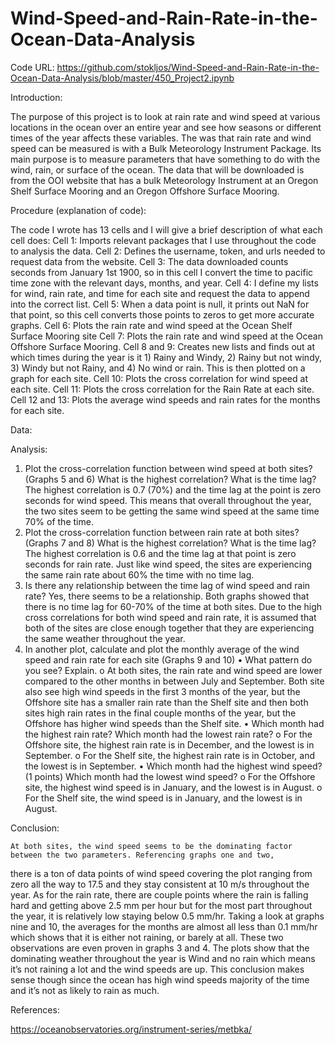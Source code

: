 # Wind-Speed-and-Rain-Rate-in-the-Ocean-Data-Analysis
Code URL: https://github.com/stokljos/Wind-Speed-and-Rain-Rate-in-the-Ocean-Data-Analysis/blob/master/450_Project2.ipynb

Introduction:

The purpose of this project is to look at rain rate and wind speed at various locations in the ocean over an entire year and 
see how seasons or different times of the year affects these variables. The was that rain rate and wind speed can be measured 
is with a Bulk Meteorology Instrument Package. Its main purpose is to measure parameters that have something to do with the wind, 
rain, or surface of the ocean.
The data that will be downloaded is from the OOI website that has a bulk Meteorology Instrument at an Oregon Shelf Surface 
Mooring and an Oregon Offshore Surface Mooring.
  
Procedure (explanation of code):

The code I wrote has 13 cells and I will give a brief description of what each cell does:
Cell 1: Imports relevant packages that I use throughout the code to analysis the data.
Cell 2: Defines the username, token, and urls needed to request data from the website.
Cell 3: The data downloaded counts seconds from January 1st 1900, so in this cell I convert the time to pacific time zone with
the relevant days, months, and year.
Cell 4: I define my lists for wind, rain rate, and time for each site and request the data to append into the correct list.
Cell 5: When a data point is null, it prints out NaN for that point, so this cell converts those points to zeros to get more 
accurate graphs.
Cell 6: Plots the rain rate and wind speed at the Ocean Shelf Surface Mooring site
Cell 7: Plots the rain rate and wind speed at the Ocean Offshore Surface Mooring.
Cell 8 and 9: Creates new lists and finds out at which times during the year is it 1) Rainy and Windy, 2) Rainy but not windy, 
3) Windy but not Rainy, and 4) No wind or rain. This is then plotted on a graph for each site.
Cell 10: Plots the cross correlation for wind speed at each site.
Cell 11: Plots the cross correlation for the Rain Rate at each site.
Cell 12 and 13: Plots the average wind speeds and rain rates for the months for each site.

Data:

Analysis:

1)	Plot the cross-correlation function between wind speed at both sites? (Graphs 5 and 6) What is the highest correlation? 
What is the time lag? 
The highest correlation is 0.7 (70%) and the time lag at the point is zero seconds for wind speed. This means that overall 
throughout the year, the two sites seem to be getting the same wind speed at the same time 70% of the time.
2)	Plot the cross-correlation function between rain rate at both sites? (Graphs 7 and 8) What is the highest correlation? 
What is the time lag?
The highest correlation is 0.6 and the time lag at that point is zero seconds for rain rate. Just like wind speed, 
the sites are experiencing the same rain rate about 60% the time with no time lag. 
3)	Is there any relationship between the time lag of wind speed and rain rate?
Yes, there seems to be a relationship. Both graphs showed that there is no time lag for 60-70% of the time at both sites.
Due to the high cross correlations for both wind speed and rain rate, it is assumed that both of the sites are close enough 
together that they are experiencing the same weather throughout the year.
4) In another plot, calculate and plot the monthly average of the wind speed and rain rate for each site (Graphs 9 and 10)
•	What pattern do you see? Explain.
  o	At both sites, the rain rate and wind speed are lower compared to the other months in between July and September. 
  Both site also see high wind speeds in the first 3 months of the year, but the Offshore site has a smaller rain rate 
  than the Shelf site and then both sites high rain rates in the final couple months of the year, but the Offshore has higher 
  wind speeds than the Shelf site.
•	Which month had the highest rain rate?  Which month had the lowest rain rate?
  o	For the Offshore site, the highest rain rate is in December, and the lowest is in September. 
  o	For the Shelf site, the highest rain rate is in October, and the lowest is in September. 
•	Which month had the highest wind speed? (1 points) Which month had the lowest wind speed?
  o	For the Offshore site, the highest wind speed is in January, and the lowest is in August. 
  o	For the Shelf site, the wind speed is in January, and the lowest is in August. 

Conclusion:

	At both sites, the wind speed seems to be the dominating factor between the two parameters. Referencing graphs one and two, 
  there is a ton of data points of wind speed covering the plot ranging from zero all the way to 17.5 and they stay consistent 
  at 10 m/s throughout the year.
	As for the rain rate, there are couple points where the rain is falling hard and getting above 2.5 mm per hour but for the 
  most part throughout the year, it is relatively low staying below 0.5 mm/hr. Taking a look at graphs nine and 10, the averages 
  for the months are almost all less than 0.1 mm/hr which shows that it is either not raining, or barely at all.
	These two observations are even proven in graphs 3 and 4. The plots show that the dominating weather throughout the year is 
  Wind and no rain which means it’s not raining a lot and the wind speeds are up.
	This conclusion makes sense though since the ocean has high wind speeds majority of the time and it’s not as likely to rain as much.

References:

https://oceanobservatories.org/instrument-series/metbka/

